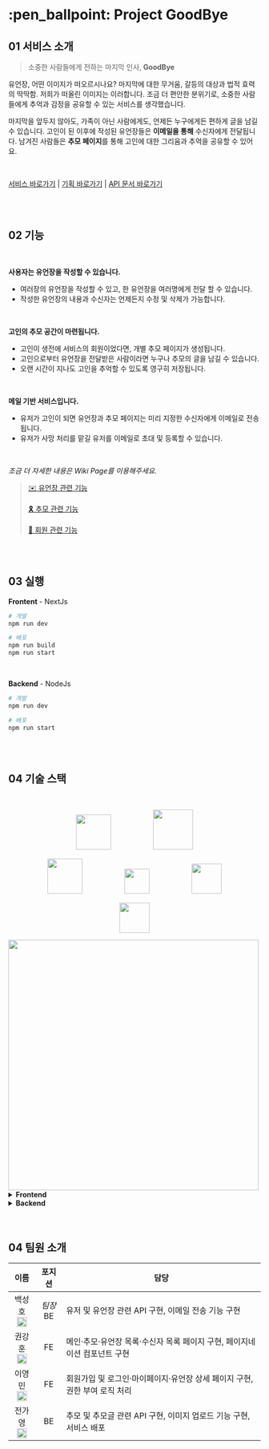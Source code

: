 # :pen_ballpoint: Project GoodBye
## 01 서비스 소개

> 소중한 사람들에게 전하는 마지막 인사, **GoodBye**

유언장, 어떤 이미지가 떠오르시나요?
마지막에 대한 무거움, 갈등의 대상과 법적 효력의 딱딱함. 저희가 떠올린 이미지는 이러합니다.
조금 더 편안한 분위기로, 소중한 사람들에게 추억과 감정을 공유할 수 있는 서비스를 생각했습니다.

마지막을 앞두지 않아도, 가족이 아닌 사람에게도, 언제든 누구에게든 편하게 글을 남길 수 있습니다. 고인이 된 이후에 작성된 유언장들은 **이메일을 통해** 수신자에게 전달됩니다. 남겨진 사람들은 **추모 페이지**를 통해 고인에 대한 그리움과 추억을 공유할 수 있어요.

<br>

[서비스 바로가기](http://kdt-sw2-seoul-team11.elicecoding.com) | [기획 바로가기](https://kdt-gitlab.elice.io/sw_track/class_02_seoul/web_project_2/team11/project-goodbye/-/wikis/기획) | [API 문서 바로가기](https://kdt-gitlab.elice.io/sw_track/class_02_seoul/web_project_2/team11/project-goodbye/-/blob/dev/server/swagger.yaml)

<br>
<br>

## 02 기능
<br>

**사용자는 유언장을 작성할 수 있습니다.**
- 여러장의 유언장을 작성할 수 있고, 한 유언장을 여러명에게 전달 할 수 있습니다.
- 작성한 유언장의 내용과 수신자는 언제든지 수정 및 삭제가 가능합니다.

<br>

**고인의 추모 공간이 마련됩니다.**
- 고인이 생전에 서비스의 회원이었다면, 개별 추모 페이지가 생성됩니다.
- 고인으로부터 유언장을 전달받은 사람이라면 누구나 추모의 글을 남길 수 있습니다.
- 오랜 시간이 지나도 고인을 추억할 수 있도록 영구히 저장됩니다.

<br>

**메일 기반 서비스입니다.**
- 유저가 고인이 되면 유언장과 추모 페이지는 미리 지정한 수신자에게 이메일로 전송됩니다.
- 유저가 사망 처리를 맡길 유저를 이메일로 초대 및 등록할 수 있습니다.

<br>

_조금 더 자세한 내용은 Wiki Page를 이용해주세요._
> [:envelope: 유언장 관련 기능](https://kdt-gitlab.elice.io/sw_track/class_02_seoul/web_project_2/team11/project-goodbye/-/wikis/유언장)<br>   
[:reminder_ribbon: 추모 관련 기능](https://kdt-gitlab.elice.io/sw_track/class_02_seoul/web_project_2/team11/project-goodbye/-/wikis/추모)<br>   
[:busts_in_silhouette: 회원 관련 기능](https://kdt-gitlab.elice.io/sw_track/class_02_seoul/web_project_2/team11/project-goodbye/-/wikis/회원)

<br>
<br>

## 03 실행
**Frontent** - NextJs   
```bash
# 개발
npm run dev

# 배포
npm run build
npm run start
```
<br>

**Backend** - NodeJs   
```bash
# 개발
npm run dev

# 배포
npm run start
```

<br>
<br>

## 04 기술 스택
<br>

<p align="center"><a href="https://nextjs.org/"><img src="https://upload.wikimedia.org/wikipedia/commons/8/8e/Nextjs-logo.svg" height="70"/></a>　　　　　　<a href="https://react-redux.js.org/"><img src="https://upload.wikimedia.org/wikipedia/commons/4/49/Redux.png" height="80"/></a></p>
<p align="center"><a href="https://nodejs.org"><img src="https://upload.wikimedia.org/wikipedia/commons/d/d9/Node.js_logo.svg" height="70"/></a>　　　　　　<a href="https://expressjs.com"><img src="https://upload.wikimedia.org/wikipedia/commons/6/64/Expressjs.png" height="50"/></a>　　　　　　<a href="https://www.typescriptlang.org"><img src="https://upload.wikimedia.org/wikipedia/commons/4/4c/Typescript_logo_2020.svg" height="60"/></a></p>
<p align="center"><a href="https://www.mongodb.com"><img src="https://upload.wikimedia.org/wikipedia/commons/9/93/MongoDB_Logo.svg" height="60"/></a></p>
<img src="https://kdt-gitlab.elice.io/sw_track/class_02_seoul/web_project_2/team11/project-goodbye/-/wikis/uploads/67cea2a78ba61f0df459658e99e2dc12/image.png" width="500" />
<br>
<details><summary><strong>Frontend</strong></summary>
<ul>
    <li>[NextJs 프로젝트](https://nextjs.org/)</li>
    <li>[상태관리 - reduxjs/toolkit](https://redux-toolkit.js.org/)</li>
    <li>[axios 요청](https://github.com/axios/axios)</li>
    <li>[AntDesign 스타일링](https://ant.design/)</li>
    <li>[Emotion 스타일링](https://emotion.sh/docs/introduction)</li>
    <li>[NProgress](https://www.npmjs.com/package/nprogress)</li>
</ul>
</details>
<details><summary><strong>Backend</strong></summary>
<ul>
    <li>[ExpressJS framework](https://expressjs.com/)</li>
    <li>[TypeScript](https://www.typescriptlang.org/)</li>
    <li>[MongoDB Atlas](https://www.mongodb.com/ko-kr)</li>
    <li>[JOI validator](https://joi.dev/api/)</li>
    <li>[Passport 유저 인증](https://www.passportjs.org/)</li>
    <li>[Bcrypt 암호화](https://www.npmjs.com/package/bcrypt)</li>
    <li>[JsonWebToken](https://www.npmjs.com/package/jsonwebtoken)</li>
    <li>[Swagger open API](https://swagger.io/)</li>
    <li>[Multer](https://www.npmjs.com/package/multer)</li>
    <li>[AWS s3 및 cloudfront](https://aws.amazon.com/ko/s3/)</li>
    <li>[smtp - nodemailer](https://nodemailer.com/about/)</li>
    <li>[cors](https://www.npmjs.com/package/cors)</li>
</ul>
</details>

<br>
<br>

## 04 팀원 소개

| 이름 | 포지션 | 담당 |
|:-----:|:-------:|-----|
| 백성호<br><a href="https://github.com"><img src="/uploads/47560f0a69d63c70afc02fbb0fac3a0b/free-icon-github-logo-25231.png" width="20" height="20"/></a> | _팀장_<br>BE | 유저 및 유언장 관련 API 구현, 이메일 전송 기능 구현 |
| 권강훈<br><a href="https://github.com"><img src="/uploads/47560f0a69d63c70afc02fbb0fac3a0b/free-icon-github-logo-25231.png" width="20" height="20"/></a> | FE | 메인·추모·유언장 목록·수신자 목록 페이지 구현, 페이지네이션 컴포넌트 구현 |
| 이영민<br><a href="https://github.com"><img src="/uploads/47560f0a69d63c70afc02fbb0fac3a0b/free-icon-github-logo-25231.png" width="20" height="20"/></a> | FE | 회원가입 및 로그인·마이페이지·유언장 상세 페이지 구현, 권한 부여 로직 처리 |
| 전가영<br><a href="https://github.com/dsyhwk1016"><img src="/uploads/47560f0a69d63c70afc02fbb0fac3a0b/free-icon-github-logo-25231.png" width="20" height="20"/></a> | BE | 추모 및 추모글 관련 API 구현, 이미지 업로드 기능 구현, 서비스 배포 |
